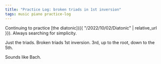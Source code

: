 ```yaml
---
title: "Practice Log: broken triads in 1st inversion"
tags: music piano practice-log
---
```


Continuing to practice [the diatonic]({{ "/2022/10/02/Diatonic" | relative_url }}). Always searching for simplicity.

Just the triads. Broken triads 1st inversion. 3rd, up to the root, down to the 5th.

Sounds like Bach.
